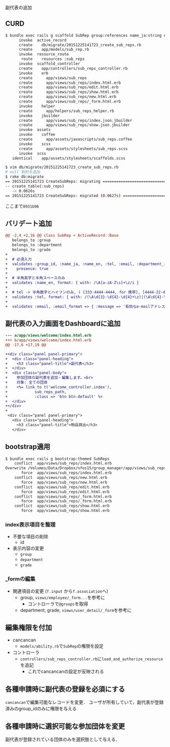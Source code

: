 <!-- ************** docs/log_subrepresetts.md **************
Created    : 2015-Dec-25
Last Change: 2015-Dec-27.
-->


副代表の追加

## CURD

```sh
$ bundle exec rails g scaffold SubRep group:references name_ja:string name_en:string department:references grade:references tel:string email:string
      invoke  active_record
      create    db/migrate/20151225141723_create_sub_reps.rb
      create    app/models/sub_rep.rb
      invoke  resource_route
       route    resources :sub_reps
      invoke  scaffold_controller
      create    app/controllers/sub_reps_controller.rb
      invoke    erb
      create      app/views/sub_reps
      create      app/views/sub_reps/index.html.erb
      create      app/views/sub_reps/edit.html.erb
      create      app/views/sub_reps/show.html.erb
      create      app/views/sub_reps/new.html.erb
      create      app/views/sub_reps/_form.html.erb
      invoke    helper
      create      app/helpers/sub_reps_helper.rb
      invoke    jbuilder
      create      app/views/sub_reps/index.json.jbuilder
      create      app/views/sub_reps/show.json.jbuilder
      invoke  assets
      invoke    coffee
      create      app/assets/javascripts/sub_reps.coffee
      invoke    scss
      create      app/assets/stylesheets/sub_reps.scss
      invoke  scss
   identical    app/assets/stylesheets/scaffolds.scss

$ vim db/migrate/20151225141723_create_sub_reps.rb
# null 制約を追加
$ rake db:migrate
== 20151225141723 CreateSubReps: migrating ====================================
-- create_table(:sub_reps)
   -> 0.0626s
== 20151225141723 CreateSubReps: migrated (0.0627s) ===========================
```

ここまで`8931b96`


## バリデート追加

```diff
@@ -2,4 +2,16 @@ class SubRep < ActiveRecord::Base
   belongs_to :group
   belongs_to :department
   belongs_to :grade
+
+  # 必須入力
+  validates :group_id, :name_ja, :name_en, :tel, :email, :department_id, :grade_id,
+    presence: true
+
+  # 半角英字と半角スペースのみ
+  validates :name_en, format: { with: /\A[a-zA-Z\s]+\z/i }
+
+  # tel -> 半角数字とハイフンのみ, ( [333-4444-4444, for 携帯], [4444-22-4444, for 固定] )
+  validates :tel, format: { with: /(\A\d{3}-\d{4}-\d{4}+\z)|(\A\d{4}-\d{2}-\d{4})+\z/i }
+
+  validates :email, :email_format => { :message => '有効なe-mailアドレスを入力してください' }
```

## 副代表の入力画面をDashboardに追加

```diff
--- a/app/views/welcome/index.html.erb
+++ b/app/views/welcome/index.html.erb
@@ -17,6 +17,19 @@

+<div class="panel panel-primary">
+  <div class="panel-heading">
+    <h3 class="panel-title">副代表</h3>
+  </div>
+  <div class="panel-body">
+    参加団体の副代表を追加・編集します。<br>
+    対象: 全ての団体
+    <%= link_to t('welcome_controller.index'),
+            sub_reps_path,
+            :class => 'btn btn-default' %>
+  </div>
+</div>
+
 <div class="panel panel-primary">
   <div class="panel-heading">
     <h3 class="panel-title">物品貸出</h3>
   </div>
```

## bootstrap適用

```sh
$ bundle exec rails g bootstrap:themed SubReps
    conflict  app/views/sub_reps/index.html.erb
Overwrite /Volumes/Data/Dropbox/nfes15/group_manager/app/views/sub_reps/index.html.erb? (enter "h" for help) [Ynaqdh] a
       force  app/views/sub_reps/index.html.erb
    conflict  app/views/sub_reps/new.html.erb
       force  app/views/sub_reps/new.html.erb
    conflict  app/views/sub_reps/edit.html.erb
       force  app/views/sub_reps/edit.html.erb
    conflict  app/views/sub_reps/_form.html.erb
       force  app/views/sub_reps/_form.html.erb
    conflict  app/views/sub_reps/show.html.erb
       force  app/views/sub_reps/show.html.erb
```

### index表示項目を整理

* 不要な項目の削除
    - id
* 表示内容の変更
    - `group`
    - `department`
    - `grade`

### _formの編集

* 関連項目の変更 (`f.input` から`f.association`へ)
    - group, `views/employee/_form...`を参考に
        - コントローラで`@groups`を取得
    - department, grade, `views/user_detail/_form`を参考に

## 編集権限を付加

* cancancan
    - `models/ability.rb`で`SubRep`の権限を設定
* コントローラ
    - `controllers/sub_reps_controller.rb`に`load_and_authorize_resource`を追記
        - これでcancancanの設定が反映される

## 各種申請時に副代表の登録を必須にする

`cancancan`で編集可能なレコードを変更．
ユーザが所有していて，副代表が登録済みのgroup_idのみに権限を与える

## 各種申請時に選択可能な参加団体を変更

副代表が登録されている団体のみを選択肢として与える．
